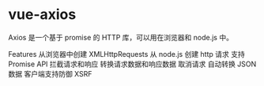 # vue-axios
Axios 是一个基于 promise 的 HTTP 库，可以用在浏览器和 node.js 中。

Features
从浏览器中创建 XMLHttpRequests
从 node.js 创建 http 请求
支持 Promise API
拦截请求和响应
转换请求数据和响应数据
取消请求
自动转换 JSON 数据
客户端支持防御 XSRF
